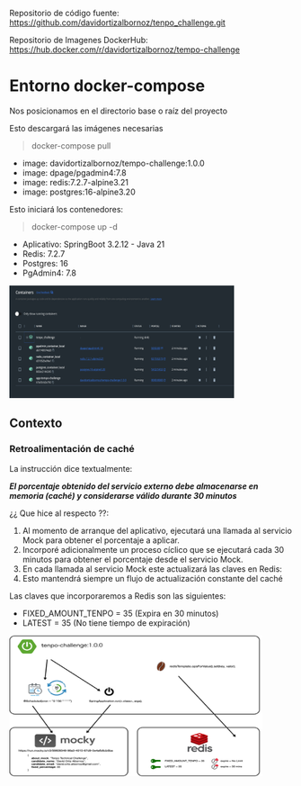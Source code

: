 


Repositorio de código fuente:
https://github.com/davidortizalbornoz/tenpo_challenge.git

Repositorio de Imagenes DockerHub:
https://hub.docker.com/r/davidortizalbornoz/tempo-challenge



# Entorno docker-compose

Nos posicionamos en el directorio base o raíz del proyecto

Esto descargará las imágenes necesarias
>docker-compose pull

* image: davidortizalbornoz/tempo-challenge:1.0.0
* image: dpage/pgadmin4:7.8
* image: redis:7.2.7-alpine3.21
* image: postgres:16-alpine3.20


Esto iniciará los contenedores:
>docker-compose up -d
* Aplicativo: SpringBoot 3.2.12 - Java 21
* Redis: 7.2.7
* Postgres: 16
* PgAdmin4: 7.8

<img height="200" width="400" src="/./img/mycontainers.jpg" />

## Contexto

### Retroalimentación de caché

La instrucción dice textualmente:

_**El porcentaje obtenido del servicio externo debe almacenarse en memoria (caché) y considerarse válido durante 30 minutos**_

¿¿ Que hice al respecto ??:

1. Al momento de arranque del aplicativo, ejecutará una llamada al servicio Mock para obtener el porcentaje a aplicar.
2. Incorporé adicionalmente un proceso cíclico que se ejecutará cada 30 minutos para obtener el porcentaje desde el servicio Mock.
3. En cada llamada al servicio Mock este actualizará las claves en Redis:
4. Esto mantendrá siempre un flujo de actualización constante del caché 

Las claves que incorporaremos a Redis son las siguientes:

* FIXED_AMOUNT_TENPO = 35 (Expira en 30 minutos)
* LATEST = 35 (No tiene tiempo de expiración)


<img height="250" width="450" src="/./img/diagrama_feed_cache.jpg" />